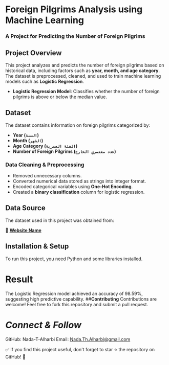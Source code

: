 
# **Foreign Pilgrims Analysis using Machine Learning**
### A Project for Predicting the Number of Foreign Pilgrims

## **Project Overview**
This project analyzes and predicts the number of foreign pilgrims based on historical data, including factors such as **year, month, and age category**. The dataset is preprocessed, cleaned, and used to train machine learning models such as **Logistic Regression**.
- **Logistic Regression Model**: Classifies whether the number of foreign pilgrims is above or below the median value.

## **Dataset**
The dataset contains information on foreign pilgrims categorized by:
- **Year (`السنة`)**
- **Month (`الشهر`)**
- **Age Category (`الفئة العمرية`)**
- **Number of Foreign Pilgrims (`عدد معتمري الخارج`)**

### **Data Cleaning & Preprocessing**
- Removed unnecessary columns.
- Converted numerical data stored as strings into integer format.
- Encoded categorical variables using **One-Hot Encoding**.
- Created a **binary classification** column for logistic regression.

## **Data Source**
The dataset used in this project was obtained from:

🔗 **[Website Name](https://www.haj.gov.sa/OpenData)**


## **Installation & Setup**
To run this project, you need Python and some libraries installed.

# **Result**
The Logistic Regression model achieved an accuracy of 98.59%, suggesting high predictive capability.
##**Contributing**
Contributions are welcome! Feel free to fork this repository and submit a pull request.

# *Connect & Follow*
GitHub: Nada-T-Alharbi
Email: Nada.Th.Alharbi@gmail.com

✅ If you find this project useful, don't forget to star ⭐ the repository on GitHub! 🚀
